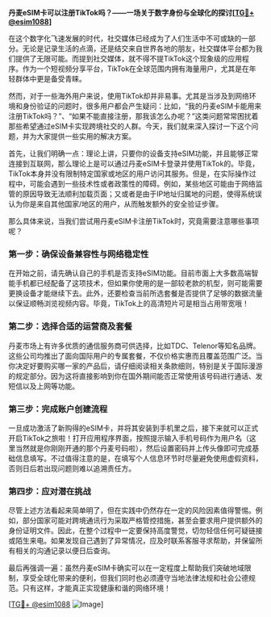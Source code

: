 **丹麦eSIM卡可以注册TikTok吗？——一场关于数字身份与全球化的探讨[[TG💪+ @esim1088](https://t.me/s/esim1088)]**

在这个数字化飞速发展的时代，社交媒体已经成为了人们生活中不可或缺的一部分。无论是记录生活的点滴，还是结交来自世界各地的朋友，社交媒体平台都为我们提供了无限可能。而提到社交媒体，就不得不提TikTok这个现象级的应用程序。作为一个短视频分享平台，TikTok在全球范围内拥有海量用户，尤其是在年轻群体中更是备受青睐。

然而，对于一些海外用户来说，使用TikTok却并非易事。尤其是当涉及到网络环境和身份验证的问题时，很多用户都会产生疑问：比如，“我的丹麦eSIM卡能用来注册TikTok吗？”、“如果不能直接注册，那我该怎么办呢？”这类问题常常困扰着那些希望通过eSIM卡实现跨境社交的人群。今天，我们就来深入探讨一下这个问题，并为大家提供一些实用的解决方案。

首先，让我们明确一点：理论上讲，只要你的设备支持eSIM功能，并且能够正常连接到互联网，那么理论上是可以通过丹麦eSIM卡登录并使用TikTok的。毕竟，TikTok本身并没有限制特定国家或地区的用户访问其服务。但是，在实际操作过程中，可能会遇到一些技术性或者政策性的障碍。例如，某些地区可能由于网络监管的原因导致无法顺利加载页面；又或者是由于IP地址归属地的问题，使得系统误认为你是来自其他国家/地区的用户，从而触发额外的安全验证步骤。

那么具体来说，当我们尝试用丹麦eSIM卡注册TikTok时，究竟需要注意哪些事项呢？

### 第一步：确保设备兼容性与网络稳定性

在开始之前，请先确认自己的手机是否支持eSIM功能。目前市面上大多数高端智能手机都已经配备了这项技术，但如果你使用的是一部较老款的机型，则可能需要更换设备才能继续下去。此外，还要检查当前所选套餐是否提供了足够的数据流量以保证顺畅浏览视频内容。毕竟，TikTok上的高清短片可是相当占用带宽哦！

### 第二步：选择合适的运营商及套餐

丹麦市场上有许多优质的通信服务商可供选择，比如TDC、Telenor等知名品牌。这些公司均推出了面向国际用户的专属套餐，不仅价格实惠而且覆盖范围广泛。当你决定好要购买哪一家的产品后，请仔细阅读相关条款细则，特别是关于国际漫游的规定部分。因为这将直接影响到你在国外期间能否正常使用该号码进行通话、发短信以及上网等功能。

### 第三步：完成账户创建流程

一旦成功激活了新购得的eSIM卡，并将其安装到手机里之后，接下来就可以正式开启TikTok之旅啦！打开应用程序界面，按照提示输入手机号码作为用户名（这里当然就是你刚刚开通的那个丹麦号码啦），然后设置密码并上传头像即可完成基础信息填写。不过值得注意的是，在填写个人信息环节时尽量避免使用虚假资料，否则日后若出现问题则难以追溯责任方。

### 第四步：应对潜在挑战

尽管上述方法看起来简单明了，但在实践中仍然存在一定的风险因素值得警惕。例如，部分国家可能对跨境通讯行为采取严格管控措施，甚至会要求用户提供额外的身份证明文件。因此，在整个过程中一定要保持高度警觉，切勿轻信任何可疑链接或陌生来电。如果发现自己遇到了异常情况，应及时联系客服寻求帮助，并保留所有相关的沟通记录以便日后查询。

最后再强调一遍：虽然丹麦eSIM卡确实可以在一定程度上帮助我们突破地域限制，享受全球化带来的便利，但我们同时也必须遵守当地法律法规和社会公德规范。只有这样，才能真正实现健康和谐的网络环境！

[[TG💪+ @esim1088](https://t.me/s/esim1088) ![Image](https://i.postimg.cc/4NQfJmqS/Snipaste-2025-05-13-00-14-12.png)]